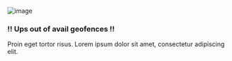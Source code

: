 ![image](/assets/items/dialogs/medias/geolocation.png)

### !! Ups out of avail geofences !!

Proin eget tortor risus. Lorem ipsum dolor sit amet, consectetur adipiscing elit.
